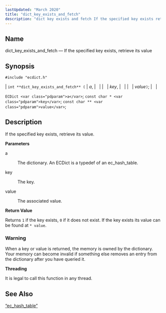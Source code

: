 ```yaml
---
lastUpdated: "March 2020"
title: "dict_key_exists_and_fetch"
description: "dict key exists and fetch If the specified key exists retrieve its value int dict key exists and fetch a key value EC Dict a const char key const char value If the specified key exists retrieve its value a The dictionary An EC Dict is a typedef of an..."
---
```


<a name="apis.dict_key_exists_and_fetch"></a> 
## Name

dict_key_exists_and_fetch — If the specified key exists, retrieve its value

## Synopsis

`#include "ecdict.h"`

| `int **dict_key_exists_and_fetch** (` | <var class="pdparam">a</var>, |   |
|   | <var class="pdparam">key</var>, |   |
|   | <var class="pdparam">value</var>`)`; |   |

`ECDict <var class="pdparam">a</var>`;
`const char * <var class="pdparam">key</var>`;
`const char ** <var class="pdparam">value</var>`;<a name="idp50058464"></a> 
## Description

If the specified key exists, retrieve its value.

**<a name="idp50059696"></a> Parameters**

<dl class="variablelist">

<dt>a</dt>

<dd>

The dictionary. An ECDict is a typedef of an ec_hash_table.

</dd>

<dt>key</dt>

<dd>

The key.

</dd>

<dt>value</dt>

<dd>

The associated value.

</dd>

</dl>

**<a name="idp50066096"></a> Return Value**

Returns `1` if the key exists, `0` if it does not exist. If the key exists its value can be found at `* value`.

### Warning

When a key or value is returned, the memory is owned by the dictionary. Your memory can become invalid if something else removes an entry from the dictionary after you have queried it.

**<a name="idp50069520"></a> Threading**

It is legal to call this function in any thread.

<a name="idp50070624"></a> 
## See Also

[“ec_hash_table”](/momentum/3/3-api/structs-ec-hash-table)